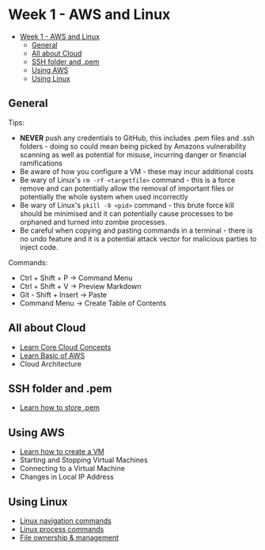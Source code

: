 # Week 1 - AWS and Linux

- [Week 1 - AWS and Linux](#week-1---aws-and-linux)
  - [General](#general)
  - [All about Cloud](#all-about-cloud)
  - [SSH folder and .pem](#ssh-folder-and-pem)
  - [Using AWS](#using-aws)
  - [Using Linux](#using-linux)


## General
Tips:
* **NEVER** push any credentials to GitHub, this includes .pem files and .ssh folders - doing so could mean being picked by Amazons vulnerability scanning as well as potential for misuse, incurring danger or financial ramifications
* Be aware of how you configure a VM - these may incur additional costs
* Be wary of Linux's ```rm -rf <targetfile>``` command - this is a force remove and can potentially allow the removal of important files or potentially the whole system when used incorrectly
* Be wary of Linux's ```pkill -9 <pid>``` command - this brute force kill should be minimised and it can potentially cause processes to be orphaned and turned into zombie processes.
* Be careful when copying and pasting commands in a terminal - there is no undo feature and it is a potential attack vector for malicious parties to inject code.

Commands:
* Ctrl + Shift + P -> Command Menu
* Ctrl + Shift + V -> Preview Markdown
* Git - Shift + Insert -> Paste
* Command Menu -> Create Table of Contents

## All about Cloud
* [Learn Core Cloud Concepts](WhatIsCloud)
* [Learn Basic of AWS](AWS)
* Cloud Architecture

## SSH folder and .pem
* [Learn how to store .pem](StoringSSH)

## Using AWS
* [Learn how to create a VM](CreatingAVM)
* Starting and Stopping Virtual Machines
* Connecting to a Virtual Machine
* Changes in Local IP Address

## Using Linux
* [Linux navigation commands](Linux)
* [Linux process commands](Linux2)
* [File ownership & management](FileOwnership&Management)
